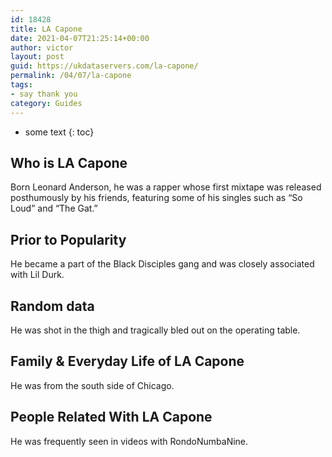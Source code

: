 ```yaml
---
id: 18428
title: LA Capone
date: 2021-04-07T21:25:14+00:00
author: victor
layout: post
guid: https://ukdataservers.com/la-capone/
permalink: /04/07/la-capone
tags:
- say thank you
category: Guides
---
```


* some text
{: toc}


## Who is LA Capone



Born Leonard Anderson, he was a rapper whose first mixtape was released posthumously by his friends, featuring some of his singles such as &#8220;So Loud&#8221; and &#8220;The Gat.&#8221;

                
                
                
## Prior to Popularity



He became a part of the Black Disciples gang and was closely associated with Lil Durk.

                
                
                
## Random data



He was shot in the thigh and tragically bled out on the operating table.

                
                
                
## Family & Everyday Life of LA Capone



He was from the south side of Chicago.

                
                
                
## People Related With LA Capone



He was frequently seen in videos with RondoNumbaNine.

                
              
            
          
          
          